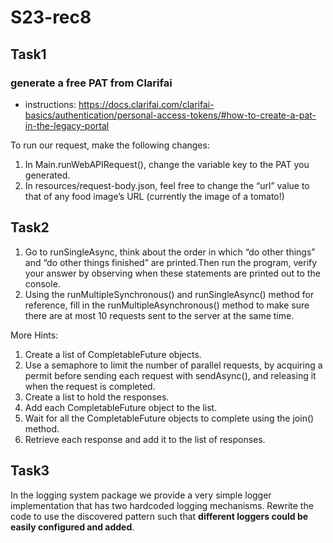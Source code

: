 # S23-rec8
## Task1
### generate a free PAT from Clarifai
- instructions: https://docs.clarifai.com/clarifai-basics/authentication/personal-access-tokens/#how-to-create-a-pat-in-the-legacy-portal

To run our request, make the following changes:
1. In ​Main.runWebAPIRequest(), change the variable key to the PAT you generated. ​
2. In resources/request-body.json, feel free to change the “url” value to that of any food image’s URL (currently the image of a tomato!)

## Task2
1. Go to runSingleAsync, think about the order in which “do other things” and “do other things finished” are printed.Then run the program, verify your answer by observing when these statements are printed out to the console.
2. Using the runMultipleSynchronous() and runSingleAsync() method for reference, fill in the runMultipleAsynchronous() method to make sure there are at most 10 requests sent to the server at the same time.

More Hints:
1. Create a list of CompletableFuture objects.
2. Use a semaphore to limit the number of parallel requests, by acquiring a permit before sending each request with sendAsync(), and releasing it when the request is completed.
3. Create a list to hold the responses.
4. Add each CompletableFuture object to the list.
5. Wait for all the CompletableFuture objects to complete using the join() method.
6. Retrieve each response and add it to the list of responses.


## Task3
In the logging system package we provide a very simple logger implementation that has two hardcoded logging mechanisms. Rewrite the code to use the discovered pattern such that **different loggers could be easily configured and added**.

